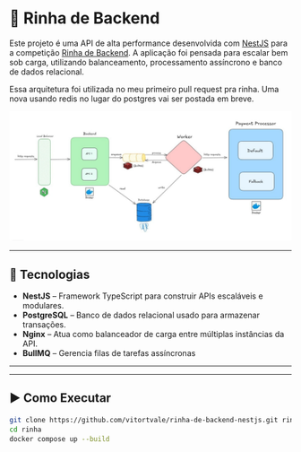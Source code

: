 # 🥊 Rinha de Backend

Este projeto é uma API de alta performance desenvolvida com [NestJS](https://nestjs.com/) para a competição [Rinha de Backend](https://github.com/zanfranceschi/rinha-de-backend-2025). A aplicação foi pensada para escalar bem sob carga, utilizando balanceamento, processamento assíncrono e banco de dados relacional.

Essa arquitetura foi utilizada no meu primeiro pull request pra rinha. Uma nova usando redis no lugar do postgres vai ser postada em breve.

<p align="center">
  <img src="./img/architecture.jpeg" alt="Diagrama de Arquitetura" width="600">
</p>

---

## 🚀 Tecnologias

- **NestJS** – Framework TypeScript para construir APIs escaláveis e modulares.
- **PostgreSQL** – Banco de dados relacional usado para armazenar transações.
- **Nginx** – Atua como balanceador de carga entre múltiplas instâncias da API.
- **BullMQ** – Gerencia filas de tarefas assíncronas

---

---

## ▶️ Como Executar

```bash
git clone https://github.com/vitortvale/rinha-de-backend-nestjs.git rinha
cd rinha
docker compose up --build
